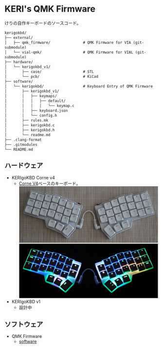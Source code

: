 # KERI's QMK Firmware

けりの自作キーボードのソースコード。

```tree
kerigokbd/
├── external/
│   ├── qmk_firmware/               # QMK Firmware for VIA (git-submodule)
│   └── vial-qmk/                   # QMK Firmware for VIAL (git-submodule)
├── hardware/
│   └── kerigokbd_v1/
│       ├── case/                   # STL
│       └── pcb/                    # KiCad
├── software/
│   └── kerigokbd/                  # Keyboard Entry of QMK Firmware
│       ├── kerigokbd_v1/
│       │   ├── keymaps/
│       │   │   ├── default/
│       │   │   │   └── keymap.c
│       │   ├── keyboard.json
│       │   └── config.h
│       ├── rules.mk
│       ├── kerigokbd.c
│       ├── kerigokbd.h
│       └── readme.md
├── .clang-format
├── .gitmodules
└── README.md
```

## ハードウェア

- KERIgoKBD Corne v4
  - [Corne V4](https://github.com/foostan/crkbd)ベースのキーボード。
    ![KERIgoKBD v1](software/kerigokbd/kerigokbd_corne_v4/images/kerigokbd_v1.jpg)
    ![KERIgoKBD v1](software/kerigokbd/kerigokbd_corne_v4/images/kerigokbd_v1_shining.jpg)
- KERIgoKBD v1
  - 設計中

## ソフトウェア

- QMK Firmware
  - [software](./software/)
